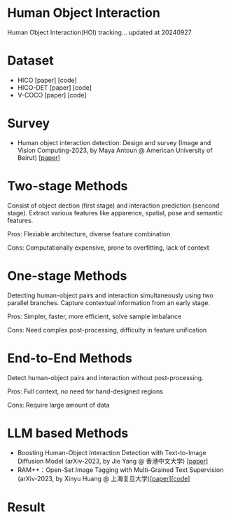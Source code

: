 # Human Object Interaction
Human Object Interaction(HOI) tracking...
updated at 20240927

# Dataset
- HICO [paper] [code]
- HICO-DET [paper] [code]
- V-COCO [paper] [code]

# Survey
- Human object interaction detection: Design and survey
(Image and Vision Computing-2023, by Maya Antoun @ American University of Beirut) [[paper]](https://www.sciencedirect.com/science/article/abs/pii/S0262885622002463)

# Two-stage Methods
Consist of object dection (first stage) and interaction prediction (sencond stage). Extract various features like apparence, spatial, pose and semantic features.

Pros: Flexiable architecture, diverse feature combination 

Cons: Computationally expensive, prone to overfitting, lack of context

# One-stage Methods
Detecting human-object pairs and interaction simultaneously using two parallel branches. Capture contextual information from an early stage.

Pros: Simpler, faster, more efficient, solve sample imbalance

Cons: Need complex post-processing, difficulty in feature unification

# End-to-End Methods
Detect human-object pairs and interaction without post-processing.

Pros: Full context, no need for hand-designed regions

Cons: Require large amount of data


# LLM based Methods
- Boosting Human-Object Interaction Detection with Text-to-Image Diffusion Model
(arXiv-2023, by Jie Yang @ 香港中文大学) [[paper]](https://arxiv.org/pdf/2305.12252)
- RAM++：Open-Set Image Tagging with Multi-Grained Text Supervision
(arXiv-2023, by Xinyu Huang @ 上海复旦大学)[[paper]](https://arxiv.org/pdf/2310.15200)[[code]](https://github.com/xinyu1205/recognize-anything)

# Result
